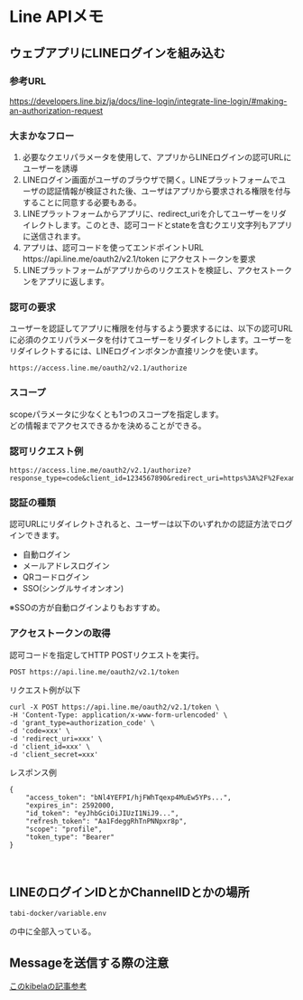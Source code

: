 # Line APIメモ

## ウェブアプリにLINEログインを組み込む

### 参考URL
https://developers.line.biz/ja/docs/line-login/integrate-line-login/#making-an-authorization-request

### 大まかなフロー
<ol>
	<li>必要なクエリパラメータを使用して、アプリからLINEログインの認可URLにユーザーを誘導</li>
	<li>LINEログイン画面がユーザのブラウザで開く。LINEプラットフォームでユーザの認証情報が検証された後、ユーザはアプリから要求される権限を付与することに同意する必要もある。</li>
	<li>LINEプラットフォームからアプリに、redirect_uriを介してユーザーをリダイレクトします。このとき、認可コードとstateを含むクエリ文字列もアプリに送信されます。</li>
	<li>アプリは、認可コードを使ってエンドポイントURL https://api.line.me/oauth2/v2.1/token にアクセストークンを要求</li>
	<li>LINEプラットフォームがアプリからのリクエストを検証し、アクセストークンをアプリに返します。</li>
</ol>


### 認可の要求
ユーザーを認証してアプリに権限を付与するよう要求するには、以下の認可URLに必須のクエリパラメータを付けてユーザーをリダイレクトします。ユーザーをリダイレクトするには、LINEログインボタンか直接リンクを使います。
```
https://access.line.me/oauth2/v2.1/authorize
```

### スコープ
scopeパラメータに少なくとも1つのスコープを指定します。  
どの情報までアクセスできるかを決めることができる。

### 認可リクエスト例
```
https://access.line.me/oauth2/v2.1/authorize?response_type=code&client_id=1234567890&redirect_uri=https%3A%2F%2Fexample.com%2Fauth&state=12345abcde&scope=profile%20openid&nonce=09876xyz
```

### 認証の種類
認可URLにリダイレクトされると、ユーザーは以下のいずれかの認証方法でログインできます。
* 自動ログイン
* メールアドレスログイン
* QRコードログイン
* SSO(シングルサイオンオン)

※SSOの方が自動ログインよりもおすすめ。

### アクセストークンの取得
認可コードを指定してHTTP POSTリクエストを実行。
```
POST https://api.line.me/oauth2/v2.1/token
```

リクエスト例が以下
```
curl -X POST https://api.line.me/oauth2/v2.1/token \
-H 'Content-Type: application/x-www-form-urlencoded' \
-d 'grant_type=authorization_code' \
-d 'code=xxx' \
-d 'redirect_uri=xxx' \
-d 'client_id=xxx' \
-d 'client_secret=xxx'
```

レスポンス例
```
{
    "access_token": "bNl4YEFPI/hjFWhTqexp4MuEw5YPs...",
    "expires_in": 2592000,
    "id_token": "eyJhbGciOiJIUzI1NiJ9...",
    "refresh_token": "Aa1FdeggRhTnPNNpxr8p",
    "scope": "profile",
    "token_type": "Bearer"
}
```

<br/>


## LINEのログインIDとかChannelIDとかの場所
```
tabi-docker/variable.env
```
の中に全部入っている。


## Messageを送信する際の注意
[このkibelaの記事参考](https://tabitabi.kibe.la/notes/107#message%E3%82%92%E9%80%81%E4%BF%A1%E3%81%99%E3%82%8B%E9%9A%9B%E3%81%AE%E6%B3%A8%E6%84%8F%E7%82%B9)
